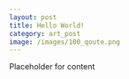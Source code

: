```yaml
---
layout: post
title: Hello World!
category: art_post
image: /images/100_qoute.png
---
```

Placeholder for content
